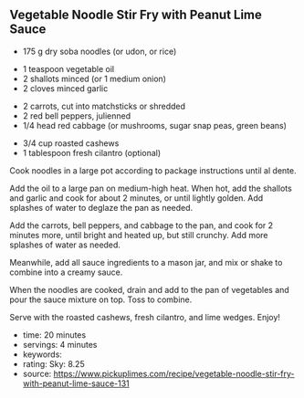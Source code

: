 Vegetable Noodle Stir Fry with Peanut Lime Sauce
-----

- 175 g dry soba noodles (or udon, or rice)
<!-- -->
- 1 teaspoon vegetable oil
- 2 shallots minced (or 1 medium onion)
- 2 cloves minced garlic
<!-- -->
- 2 carrots, cut into matchsticks or shredded
- 2 red bell peppers, julienned
- 1/4 head red cabbage (or mushrooms, sugar snap peas, green beans)
<!-- -->
- 3/4 cup roasted cashews
- 1 tablespoon fresh cilantro (optional)

Cook noodles in a large pot according to package instructions until al dente.

Add the oil to a large pan on medium-high heat. When hot, add the shallots and garlic and cook for about 2 minutes, or until lightly golden. Add splashes of water to deglaze the pan as needed.

Add the carrots, bell peppers, and cabbage to the pan, and cook for 2 minutes more, until bright and heated up, but still crunchy. Add more splashes of water as needed.

Meanwhile, add all sauce ingredients to a mason jar, and mix or shake to combine into a creamy sauce.

When the noodles are cooked, drain and add to the pan of vegetables and pour the sauce mixture on top. Toss to combine.

Serve with the roasted cashews, fresh cilantro, and lime wedges. Enjoy!

- time: 20 minutes
- servings: 4 minutes
- keywords:
- rating: Sky: 8.25
- source: https://www.pickuplimes.com/recipe/vegetable-noodle-stir-fry-with-peanut-lime-sauce-131
